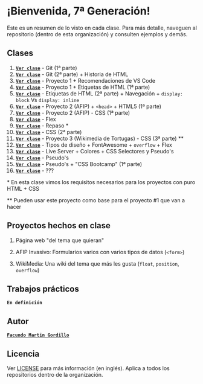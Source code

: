 # ¡Bienvenida, 7ª Generación!

Este es un resumen de lo visto en cada clase. Para más detalle, naveguen al repositorio (dentro de esta organización) y consulten ejemplos y demás.

## Clases

1. [**`Ver clase`**](https://ada-frontend-septimageneracion.github.io/clase-01) - Git (1ª parte)
2. [**`Ver clase`**](https://ada-frontend-septimageneracion.github.io/clase-02) - Git (2ª parte) + Historia de HTML
3. [**`Ver clase`**](https://ada-frontend-septimageneracion.github.io/clase-03) - Proyecto 1 + Recomendaciones de VS Code
4. [**`Ver clase`**](https://ada-frontend-septimageneracion.github.io/clase-04) - Proyecto 1 + Etiquetas de HTML (1ª parte)
5. [**`Ver clase`**](https://ada-frontend-septimageneracion.github.io/clase-05) - Etiquetas de HTML (2ª parte) + Navegación + `display: block` Vs `display: inline`
6. [**`Ver clase`**](https://ada-frontend-septimageneracion.github.io/clase-06) - Proyecto 2 (AFIP) + `<head>` + HTML5 (1ª parte)
7. [**`Ver clase`**](https://ada-frontend-septimageneracion.github.io/clase-07) - Proyecto 2 (AFIP) - CSS (1ª parte)
8. [**`Ver clase`**](https://ada-frontend-septimageneracion.github.io/clase-08) - Flex
9. [**`Ver clase`**](https://ada-frontend-septimageneracion.github.io/clase-09) - Repaso \*
10. [**`Ver clase`**](https://ada-frontend-septimageneracion.github.io/clase-10) - CSS (2ª parte)
11. [**`Ver clase`**](https://ada-frontend-septimageneracion.github.io/clase-11) - Proyecto 3 (Wikimedia de Tortugas) - CSS (3ª parte) \**
12. [**`Ver clase`**](https://ada-frontend-septimageneracion.github.io/clase-12) - Tipos de diseño + FontAwesome + `overflow` + Flex
13. [**`Ver clase`**](https://ada-frontend-septimageneracion.github.io/clase-13) - Live Server + Colores + CSS Selectores y Pseudo's
14. [**`Ver clase`**](https://ada-frontend-septimageneracion.github.io/clase-14) - Pseudo's
15. [**`Ver clase`**](https://ada-frontend-septimageneracion.github.io/clase-15) - Pseudo's + "CSS Bootcamp" (1ª parte)
16. [**`Ver clase`**](https://ada-frontend-septimageneracion.github.io/clase-16) - ???

\* En esta clase vimos los requisitos necesarios para los proyectos con puro HTML + CSS

\** Pueden usar este proyecto como base para el proyecto #1 que van a hacer

## Proyectos hechos en clase

1) Página web "del tema que quieran"

2) AFIP Invasivo: Formularios varios con varios tipos de datos (`<form>`)

3) WikiMedia: Una wiki del tema que más les gusta (`float`, `position`, `overflow`)

## Trabajos prácticos

**`En definición`**

## Autor

[**`Facundo Martin Gordillo`**](https://facundogordillo.com/)

## Licencia

Ver [LICENSE](LICENSE) para más información (en inglés). Aplica a todos los repositorios dentro de la organización.
